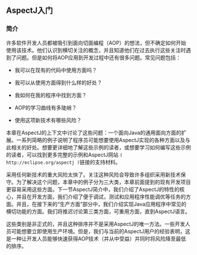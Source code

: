 ## AspectJ入门 ##

### 简介 ###

许多软件开发人员都被吸引到面向切面编程（AOP）的想法，但不确定如何开始使用该技术。他们认识到横切关注的概念，并且知道他们在过去执行这些关注时遇到了问题。但是如何将AOP应用到开发过程中还有很多问题。常见问题包括：

- 我可以在现有的代码中使用方面吗？

- 我可以从使用方面得到什么样的好处？

- 我如何在我的程序中找到方面？

- AOP的学习曲线有多陡峭？

- 使用这项新技术有哪些风险？

本章在AspectJ的上下文中讨论了这些问题：一个面向Java的通用面向方面的扩展。一系列简略的例子说明了程序员可能想要使用AspectJ实现的各种方面以及与此相关的好处。想要更详细地了解这些示例的读者，或想要学习如何编写这些示例的读者，可以找到更多完整的示例和AspectJ网站 `( http://eclipse.org/aspectj )`链接的支持材料。

采用任何新技术的重大风险太快了。关注这种风险会导致许多组织采用新技术保守。为了解决这个问题，本章中的例子分为三大类，本章前面提到的现有开发项目更容易采用这些方面。下一节AspectJ简介中，我们介绍了AspectJ的特性的核心，并且在开发方面，我们介绍了便于调试，测试和应用程序性能调优等任务的方面。并且，在接下来的“生产方面”部分中，我们介绍实现Java应用程序中常见的横切功能的方面。我们将推迟讨论第三类方面，可重用方面，直到AspectJ语言。

这些类别是非正式的，并且这种排序并不是采用AspectJ的唯一方法。一些开发人员可能想要立即使用生产环境。但是，我们与当前的AspectJ用户的经验表明，这是一种让开发人员能够快速获得AOP技术（并从中受益）并同时将风险降至最低的排序。